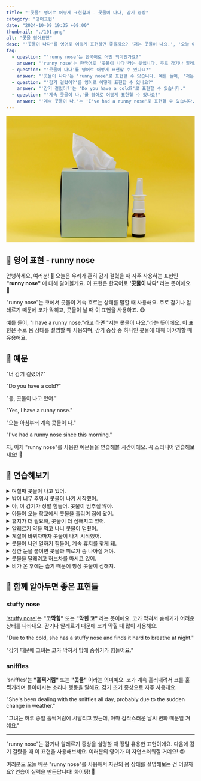 ```yaml
---
title: "'콧물' 영어로 어떻게 표현할까 - 콧물이 나다, 감기 증상"
category: "영어표현"
date: "2024-10-09 19:35 +09:00"
thumbnail: "./101.png"
alt: "콧물 영어표현"
desc: "'콧물이 나다'를 영어로 어떻게 표현하면 좋을까요? '저는 콧물이 나요.', '오늘 아침부터 계속 콧물이 나.' 등을 영어로 표현하는 법을 배워봅시다. 다양한 예문을 통해서 연습하고 본인의 표현으로 만들어 보세요."
faq:
  - question: "'runny nose'는 한국어로 어떤 의미인가요?"
    answer: "'runny nose'는 한국어로 '콧물이 나다'라는 뜻입니다. 주로 감기나 알레르기 때문에 코에서 콧물이 계속 흐르는 상태를 설명할 때 사용됩니다."
  - question: "'콧물이 나다'를 영어로 어떻게 표현할 수 있나요?"
    answer: "'콧물이 나다'는 'runny nose'로 표현할 수 있습니다. 예를 들어, '저는 콧물이 나요'는 'I have a runny nose'로 말할 수 있습니다."
  - question: "'감기 걸렸어?'를 영어로 어떻게 표현할 수 있나요?"
    answer: "'감기 걸렸어?'는 'Do you have a cold?'로 표현할 수 있습니다."
  - question: "'계속 콧물이 나.'를 영어로 어떻게 표현할 수 있나요?"
    answer: "'계속 콧물이 나.'는 'I've had a runny nose'로 표현할 수 있습니다."
---
```


![콧물](./101-1.jpg)

## 🌟 영어 표현 - runny nose

안녕하세요, 여러분! 👋 오늘은 우리가 흔히 감기 걸렸을 때 자주 사용하는 표현인 **"runny nose"** 에 대해 알아볼게요. 이 표현은 한국어로 **'콧물이 나다'** 라는 뜻이에요. 🤧

"runny nose"는 코에서 콧물이 계속 흐르는 상태를 말할 때 사용해요. 주로 감기나 알레르기 때문에 코가 막히고, 콧물이 날 때 이 표현을 사용하죠. 😷

예를 들어, "I have a runny nose."라고 하면 "저는 콧물이 나요."라는 뜻이에요. 이 표현은 주로 몸 상태를 설명할 때 사용되며, 감기 증상 중 하나인 콧물에 대해 이야기할 때 유용해요.

## 📖 예문

"너 감기 걸렸어?"

"Do you have a cold?"

"응, 콧물이 나고 있어."

"Yes, I have a runny nose."

"오늘 아침부터 계속 콧물이 나."

"I've had a runny nose since this morning."

자, 이제 "runny nose"를 사용한 예문들을 연습해볼 시간이에요. 꼭 소리내어 연습해보세요! 🚀

<script async src="https://pagead2.googlesyndication.com/pagead/js/adsbygoogle.js?client=ca-pub-1465612013356152"
     crossorigin="anonymous"></script>
<!-- engple-horizontal-ad -->

<ins class="adsbygoogle"
     style="display:block"
     data-ad-client="ca-pub-1465612013356152"
     data-ad-slot="2106896038"
     data-ad-format="auto"
     data-full-width-responsive="true"></ins>

<script>
     (adsbygoogle = window.adsbygoogle || []).push({});
</script>

## 💬 연습해보기

<details>
<summary>며칠째 콧물이 나고 있어.</summary>
<span>I've had this runny nose for days.</span>
</details>

<details>
<summary>밖이 너무 추워서 콧물이 나기 시작했어.</summary>
<span>It's freezing out here, and now I've got a runny nose.</span>
</details>

<details>
<summary>아, 이 감기가 정말 힘들어. 콧물이 멈추질 않아.</summary>
<span>Oh man, this cold is kicking my butt. My runny nose won't stop.</span>
</details>

<details>
<summary>아들이 오늘 학교에서 콧물을 흘리며 집에 왔어.</summary>
<span>My son came home with a runny nose from school today.</span>
</details>

<details>
<summary>휴지가 더 필요해, 콧물이 더 심해지고 있어.</summary>
<span>I need more tissues. my runny nose is getting worse.</span>
</details>

<details>
<summary>알레르기 약을 먹고 나니 콧물이 멈췄어.</summary>
<span>My runny nose cleared up after I took some allergy meds.</span>
</details>

<details>
<summary>계절이 바뀌자마자 콧물이 나기 시작했어.</summary>
<span>My runny nose started as soon as the seasons changed.</span>
</details>

<details>
<summary>콧물이 나면 일하기 힘들어, 계속 휴지를 찾게 돼.</summary>
<span>It's hard to work with a runny nose. I'm constantly reaching for tissues.</span>
</details>

<details>
<summary>잠깐 눈을 붙이면 콧물과 피로가 좀 나아질 거야.</summary>
<span><a href="/blog/in-english/093.take-a-nap/">Taking a quick nap</a> might help ease your runny nose and fatigue.</span>
</details>

<details>
<summary>콧물을 달래려고 허브차를 마시고 있어.</summary>
<span>I've been drinking herbal tea to soothe my runny nose.</span>
</details>

<details>
<summary>비가 온 후에는 습기 때문에 항상 콧물이 심해져.</summary>
<span>After the rain, my runny nose always acts up due to the dampness.</span>
</details>

## 🤝 함께 알아두면 좋은 표현들

### stuffy nose

['stuffy nose'](/blog/in-english/105.stuffy-nose/)는 **"코막힘"** 또는 **"막힌 코"** 라는 뜻이에요. 코가 막혀서 숨쉬기가 어려운 상태를 나타내요. 감기나 알레르기 때문에 코가 막힐 때 많이 사용해요.

"Due to the cold, she has a stuffy nose and finds it hard to breathe at night."

"감기 때문에 그녀는 코가 막혀서 밤에 숨쉬기가 힘들어요."

### sniffles

'sniffles'는 **"훌쩍거림"** 또는 **"콧물"** 이라는 의미예요. 코가 계속 흘러내려서 코를 훌쩍거리며 들이마시는 소리나 행동을 말해요. 감기 초기 증상으로 자주 사용돼요.

"She's been dealing with the sniffles all day, probably due to the sudden change in weather."

"그녀는 하루 종일 훌쩍거림에 시달리고 있는데, 아마 갑작스러운 날씨 변화 때문일 거예요."

---

"runny nose"는 감기나 알레르기 증상을 설명할 때 정말 유용한 표현이에요. 다음에 감기 걸렸을 때 이 표현을 사용해보세요. 여러분의 영어가 더 자연스러워질 거예요! 😉

여러분도 오늘 배운 "runny nose"를 사용해서 자신의 몸 상태를 설명해보는 건 어떨까요? 연습이 실력을 만든답니다! 화이팅! 💪
